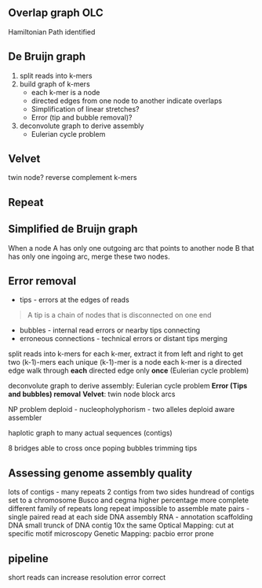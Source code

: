 ## Overlap graph OLC
Hamiltonian Path identified
## De Bruijn graph
1. split reads into k-mers
2. build graph of k-mers
	* each k-mer is a node
	* directed edges from one node to another indicate overlaps
	* Simplification of linear stretches?
	* Error (tip and bubble removal)?
3. deconvolute graph to derive assembly
	* Eulerian cycle problem
## Velvet
twin node?
reverse complement k-mers
## Repeat

## Simplified de Bruijn graph
When a node A has only one outgoing arc that points to another node B that has only one ingoing arc, merge these two nodes.
## Error removal
* tips - errors at the edges of reads
> A tip is a chain of nodes that is disconnected on one end
* bubbles - internal read errors or nearby tips connecting
* erroneous connections - technical errors or distant tips merging

split reads into k-mers
for each k-mer, extract it from left and right to get two (k-1)-mers
each unique (k-1)-mer is a node
each k-mer is a directed edge 
walk through **each** directed edge only **once** (Eulerian cycle problem)

deconvolute graph to derive assembly: Eulerian cycle problem
**Error (Tips and bubbles) removal**
**Velvet**: twin node block arcs 


NP problem 
deploid - nucleopholyphorism - two alleles
deploid aware assembler

haplotic
graph to many actual sequences (contigs)

8 bridges able to cross once
poping bubbles trimming tips

## Assessing genome assembly quality
lots of contigs - many repeats
2 contigs from two sides 
hundread of contigs set to a chromosome
Busco and cegma higher percentage more complete
 different family of repeats 
 long repeat impossible to assemble
 mate pairs - single paired read at each side
 DNA assembly
 RNA - annotation
 scaffolding DNA
 small trunck of DNA 
 contig
 10x the same
 Optical Mapping: cut at specific motif microscopy
 Genetic Mapping:
 pacbio error prone

## pipeline

 short reads can increase resolution 
 error correct 

<!--stackedit_data:
eyJoaXN0b3J5IjpbMTEyNzc1NzI2MCwtMTUzODI1MDE5MiwtMT
QxNTMyMDU5NiwtMTgwNjI5NjYyNSwyMDEyNzI3NzcxLC0xOTEw
MDUyMjkxLC0xMTk3NzYwMDQsLTU3NTk0MzQ4NywtMTI0NTk4MT
kxMSwtNTc4NDI2NzExLDUzNjg1MTkwNSw0Mzg3MzEyMDksMTQ0
MzAwMzk0MywtMTQxMDIyNDgzLC0yMDQ2MDk0OTgxLC05NDA5Nj
Y0MzYsLTE5Njc5MTEzNzgsMjA5NjQxNzQyMiwyMDAwMTE4Mjgz
LDEyNDM1NzM0OTddfQ==
-->